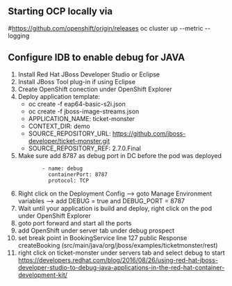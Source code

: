 ## Starting OCP locally via
#https://github.com/openshift/origin/releases
oc cluster up --metric --logging


## Configure IDB to enable debug for JAVA
1. Install Red Hat JBoss Developer Studio or Eclipse
2. Install JBoss Tool plug-in if using Eclipse
3. Create OpenShift conection under OpenShift Explorer
4. Deploy application 
template: 
   - oc create -f eap64-basic-s2i.json
   - oc create -f jboss-image-streams.json
   - APPLICATION_NAME: ticket-monster
   - CONTEXT_DIR: demo
   - SOURCE_REPOSITORY_URL: https://github.com/jboss-developer/ticket-monster.git
   - SOURCE_REPOSITORY_REF: 2.7.0.Final
5. Make sure add 8787 as debug port in DC before the pod was deployed


 ```             
            - name: debug
              containerPort: 8787
              protocol: TCP
 ```
 
6. Right click on the Deployment Config --> goto Manage Environment variables --> add DEBUG = true and DEBUG_PORT = 8787
7.   Wait until your application is build and deploy, right click on the pod under OpenShift Explorer
8.   goto port forward and start all the ports
9.  add OpenShift under server tab under debug prospect
10. set break point in BookingService line 127 public Response createBooking (src/main/java/org/jboss/examples/ticketmonster/rest)
11. right click on ticket-monster under servers tab and select debug to start 
https://developers.redhat.com/blog/2016/08/26/using-red-hat-jboss-developer-studio-to-debug-java-applications-in-the-red-hat-container-development-kit/
